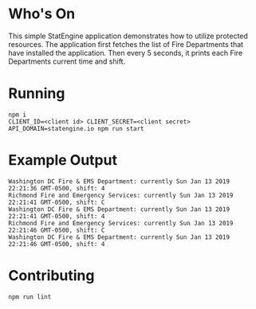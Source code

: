 # Who's On

This simple StatEngine application demonstrates how to utilize protected resources.
The application first fetches the list of Fire Departments that have installed the application.
Then every 5 seconds, it prints each Fire Departments current time and shift.

# Running
```
npm i
CLIENT_ID=<client id> CLIENT_SECRET=<client secret> API_DOMAIN=statengine.io npm run start
```

# Example Output
```
Washington DC Fire & EMS Department: currently Sun Jan 13 2019 22:21:36 GMT-0500, shift: 4
Richmond Fire and Emergency Services: currently Sun Jan 13 2019 22:21:41 GMT-0500, shift: C
Washington DC Fire & EMS Department: currently Sun Jan 13 2019 22:21:41 GMT-0500, shift: 4
Richmond Fire and Emergency Services: currently Sun Jan 13 2019 22:21:46 GMT-0500, shift: C
Washington DC Fire & EMS Department: currently Sun Jan 13 2019 22:21:46 GMT-0500, shift: 4
```

# Contributing
```
npm run lint
```

